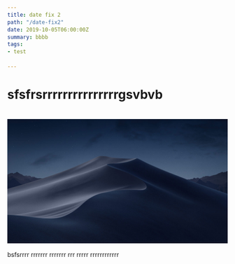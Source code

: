 ```yaml
---
title: date fix 2
path: "/date-fix2"
date: 2019-10-05T06:00:00Z
summary: bbbb
tags:
- test

---
```

# sfsfrsrrrrrrrrrrrrrrrgsvbvb

#   
![](./images/mojave-night.jpg)

bsfsrrrr  rrrrrrr  rrrrrrr  rrr rrrrr rrrrrrrrrrrr